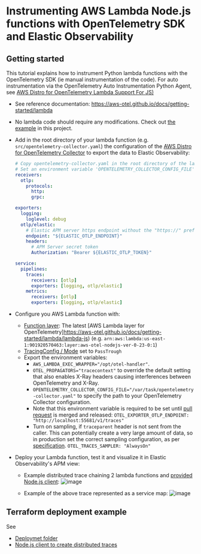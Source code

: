 # Instrumenting AWS Lambda Node.js functions with OpenTelemetry SDK and Elastic Observability 

## Getting started
This tutorial explains how to instrument Python lambda functions with the OpenTelemetry SDK (ie manual instrumentation of the code). For auto instrumentation via the OpenTelemetry Auto Instrumentation Python Agent, see [AWS Distro for OpenTelemetry Lambda Support For JS)](https://aws-otel.github.io/docs/getting-started/lambda/lambda-js)

* See reference documentation: https://aws-otel.github.io/docs/getting-started/lambda

* No lambda code should require any modifications. Check out [the example](src/handler.js) in this project.

* Add in the root directory of your lambda function (e.g. `src/opentelemetry-collector.yaml`) the configuration of the [AWS Distro for OpenTelemetry Collector](https://github.com/aws-observability/aws-otel-collector) to export the data to Elastic Observability:
    ```yaml
    # Copy opentelemetry-collector.yaml in the root directory of the lambda function
    # Set an environment variable 'OPENTELEMETRY_COLLECTOR_CONFIG_FILE' to '/var/task/opentelemetry-collector.yaml'
    receivers:
      otlp:
        protocols:
          http:
          grpc:
    
    exporters:
      logging:
        loglevel: debug
      otlp/elastic:
        # Elastic APM server https endpoint without the "https://" prefix
        endpoint: "${ELASTIC_OTLP_ENDPOINT}"
        headers:
          # APM Server secret token
          Authorization: "Bearer ${ELASTIC_OTLP_TOKEN}"
    
    service:
      pipelines:
        traces:
          receivers: [otlp]
          exporters: [logging, otlp/elastic]
        metrics:
          receivers: [otlp]
          exporters: [logging, otlp/elastic]
    ```
* Configure you AWS Lambda function with:
   * [Function layer](https://docs.aws.amazon.com/lambda/latest/dg/API_Layer.html): The latest [AWS Lambda layer for OpenTelemetry]https://aws-otel.github.io/docs/getting-started/lambda/lambda-js)  (e.g. `arn:aws:lambda:us-east-1:901920570463:layer:aws-otel-nodejs-ver-0-23-0:1`)
   * [TracingConfig / Mode](https://docs.aws.amazon.com/lambda/latest/dg/API_TracingConfig.html) set to `PassTrough`
   * Export the environment variables:
      * `AWS_LAMBDA_EXEC_WRAPPER="/opt/otel-handler"`.
      * `OTEL_PROPAGATORS="tracecontext"` to override the default setting that also enables X-Ray headers causing interferences between OpenTelemetry and X-Ray.
      * `OPENTELEMETRY_COLLECTOR_CONFIG_FILE="/var/task/opentelemetry-collector.yaml"` to specify the path to your OpenTelemetry Collector configuration.
      * Note that this environment variable is required to be set until [ pull request](https://github.com/open-telemetry/opentelemetry-js/pull/2331) is merged and released:
        `OTEL_EXPORTER_OTLP_ENDPOINT: "http://localhost:55681/v1/traces"`
      * Turn on sampling, if `traceparent` header is not sent from the caller. This can potentially create a very large amount of data, so in production set the correct sampling configuration, as per [specification](https://github.com/open-telemetry/opentelemetry-specification/blob/main/specification/trace/sdk.md#sampling).
        `OTEL_TRACES_SAMPLER: "AlwaysOn"`

* Deploy your Lambda function, test it and visualize it in Elastic Observability's APM view:
    * Example distributed trace chaining 2 lambda functions and [provided Node.js client](client):
      ![image](https://user-images.githubusercontent.com/15670925/125717724-3fb69534-aab9-41cd-98e7-f841b5b6df9e.png)


    * Example of the above trace represented as a service map:
      ![image](https://user-images.githubusercontent.com/15670925/125717927-4c47590f-e289-411b-a570-f14722adb13c.png)
      

## Terraform deployment example
See
* [Deploymet folder](deploy) 
* [Node.js client to create distributed traces](client)
